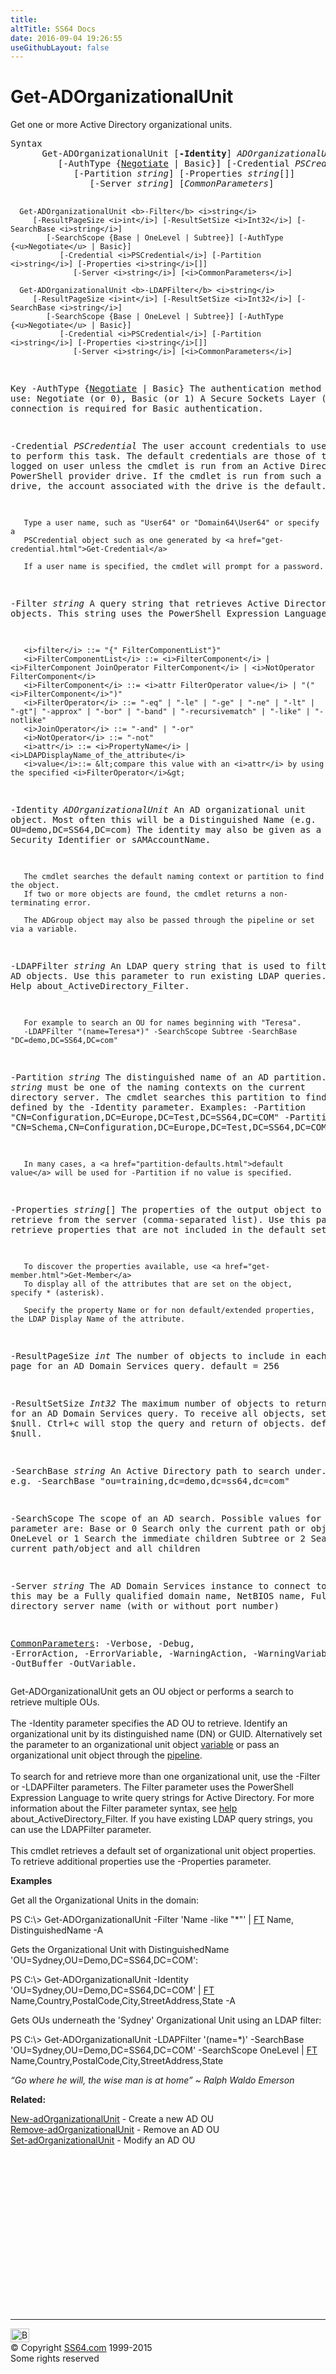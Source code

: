 ```yaml
---
title:
altTitle: SS64 Docs
date: 2016-09-04 19:26:55
useGithubLayout: false
---
```

<!-- #BeginLibraryItem "/Library/head_ps.lbi" --><!-- #EndLibraryItem --><h1>Get-ADOrganizationalUnit</h1> 
<p>Get one or more Active Directory organizational units.</p>
<pre>Syntax
      Get-ADOrganizationalUnit [<b>-Identity</b>] <i>ADOrganizationalUnit</i>
         [-AuthType {<u>Negotiate</u> | Basic}] [-Credential <i>PSCredential</i>]
            [-Partition <i>string</i>] [-Properties <i>string</i>[]]
               [-Server <i>string</i>] [<i>CommonParameters</i>]

      Get-ADOrganizationalUnit <b>-Filter</b> <i>string</i>
         [-ResultPageSize <i>int</i>] [-ResultSetSize <i>Int32</i>] [-SearchBase <i>string</i>]
            [-SearchScope {Base | OneLevel | Subtree}] [-AuthType {<u>Negotiate</u> | Basic}]
               [-Credential <i>PSCredential</i>] [-Partition <i>string</i>] [-Properties <i>string</i>[]]
                  [-Server <i>string</i>] [<i>CommonParameters</i>]

      Get-ADOrganizationalUnit <b>-LDAPFilter</b> <i>string</i>
         [-ResultPageSize <i>int</i>] [-ResultSetSize <i>Int32</i>] [-SearchBase <i>string</i>]
            [-SearchScope {Base | OneLevel | Subtree}] [-AuthType {<u>Negotiate</u> | Basic}]
               [-Credential <i>PSCredential</i>] [-Partition <i>string</i>] [-Properties <i>string</i>[]]
                  [-Server <i>string</i>] [<i>CommonParameters</i>]

Key
   -AuthType {<u>Negotiate</u> | Basic}
       The authentication method to use: Negotiate (or 0), Basic (or 1)
       A Secure Sockets Layer (SSL) connection is required for Basic authentication.

   -Credential <i>PSCredential</i>
       The user account credentials to use to perform this task.
       The default credentials are those of the currently logged on user unless the
       cmdlet is run from an Active Directory PowerShell provider drive.
       If the cmdlet is run from such a provider drive, the account associated with the drive is the default.

       Type a user name, such as "User64" or "Domain64\User64" or specify a
       PSCredential object such as one generated by <a href="get-credential.html">Get-Credential</a> 

       If a user name is specified, the cmdlet will prompt for a password.

   -Filter <i>string</i>
       A query string that retrieves Active Directory objects.
       This string uses the PowerShell Expression Language syntax:

       <i>filter</i> ::= "{" FilterComponentList"}"
       <i>FilterComponentList</i> ::= <i>FilterComponent</i> | <i>FilterComponent JoinOperator FilterComponent</i> | <i>NotOperator FilterComponent</i>
       <i>FilterComponent</i> ::= <i>attr FilterOperator value</i> | "(" <i>FilterComponent</i>")"
       <i>FilterOperator</i> ::= "-eq" | "-le" | "-ge" | "-ne" | "-lt" | "-gt"| "-approx" | "-bor" | "-band" | "-recursivematch" | "-like" | "-notlike"
       <i>JoinOperator</i> ::= "-and" | "-or"
       <i>NotOperator</i> ::= "-not"
       <i>attr</i> ::= <i>PropertyName</i> | <i>LDAPDisplayName_of_the_attribute</i>
       <i>value</i>::= &lt;compare this value with an <i>attr</i> by using the specified <i>FilterOperator</i>&gt;

   -Identity <i>ADOrganizationalUnit</i>
       An AD organizational unit object. Most often this will be a Distinguished Name (e.g. OU=demo,DC=SS64,DC=com)
       The identity may also be given as a GUID, Security Identifier or sAMAccountName.

       The cmdlet searches the default naming context or partition to find the object.
       If two or more objects are found, the cmdlet returns a non-terminating error.

       The ADGroup object may also be passed through the pipeline or set via a variable.

   -LDAPFilter <i>string</i>
       An LDAP query string that is used to filter AD objects.
       Use this parameter to run existing LDAP queries. 
       See also Help about_ActiveDirectory_Filter.

       For example to search an OU for names beginning with "Teresa".
       -LDAPFilter "(name=Teresa*)" -SearchScope Subtree -SearchBase "DC=demo,DC=SS64,DC=com"

   -Partition <i>string</i>
       The distinguished name of an AD partition.
       <i>string</i> must be one of the naming contexts on the current directory server.
       The cmdlet searches this partition to find the object defined by the -Identity parameter.
       Examples:
         -Partition "CN=Configuration,DC=Europe,DC=Test,DC=SS64,DC=COM"
         -Partition "CN=Schema,CN=Configuration,DC=Europe,DC=Test,DC=SS64,DC=COM"

       In many cases, a <a href="partition-defaults.html">default value</a> will be used for -Partition if no value is specified.

   -Properties <i>string</i>[]
       The properties of the output object to retrieve from the server (comma-separated list).
       Use this parameter to retrieve properties that are not included in the default set.

       To discover the properties available, use <a href="get-member.html">Get-Member</a>
       To display all of the attributes that are set on the object, specify * (asterisk).

       Specify the property Name or for non default/extended properties, the LDAP Display Name of the attribute.

   -ResultPageSize <i>int</i>
       The number of objects to include in each page for an AD Domain Services query.
       default = 256

   -ResultSetSize <i>Int32</i>
       The maximum number of objects to return for an AD Domain Services query.
       To receive all objects, set this to $null. Ctrl+c will stop the query and return of objects.
       default = $null.

   -SearchBase <i>string</i>
       An Active Directory path to search under.
       e.g.
       -SearchBase "ou=training,dc=demo,dc=ss64,dc=com"

   -SearchScope
       The scope of an AD search.
       Possible values for this parameter are:
       Base or 0        Search only the current path or object.
       OneLevel or 1    Search the immediate children
       Subtree or 2     Search the current path/object and all children

   -Server <i>string</i>
       The AD Domain Services instance to connect to, this may be a Fully qualified domain name,
       NetBIOS name, Fully qualified directory server name (with or without port number)

   <a href="common.html">CommonParameters</a>:
       -Verbose, -Debug, -ErrorAction, -ErrorVariable, -WarningAction, -WarningVariable,
       -OutBuffer -OutVariable.</pre>
<p>Get-ADOrganizationalUnit  gets an OU object or performs a search to retrieve multiple OUs.<br>
<br>The <span class="code">-Identity</span> parameter specifies the AD OU to retrieve. Identify an organizational unit by its distinguished name (DN) or GUID. Alternatively set the parameter to an organizational unit object
<a href="syntax-variables.html">variable</a> or pass an organizational unit object through the <a href="syntax-pipeline.html">pipeline</a>.<br>
<br>To search for and retrieve more than one organizational unit, use the <span class="code">-Filter</span> or <span class="code">-LDAPFilter</span> parameters. The Filter parameter uses the PowerShell Expression Language to write query strings for Active Directory. For more information about the Filter parameter syntax, see <a href="get-help.html">help</a> about_ActiveDirectory_Filter. If you have existing LDAP query strings, you can use the LDAPFilter parameter.<br>
<br>This cmdlet retrieves a default set of organizational unit object properties. To retrieve additional properties use the <span class="code">-Properties</span> parameter. </p>
<p><b>Examples</b></p>
<p>Get all the Organizational Units in the domain:</p>
<p><span class="code">PS C:\&gt; Get-ADOrganizationalUnit -Filter 'Name -like "*"' | <a href="format-table.html">FT</a> Name, DistinguishedName -A</span></p>
<p>Gets the Organizational Unit with DistinguishedName 'OU=Sydney,OU=Demo,DC=SS64,DC=COM':</p>
<p><span class="code">PS C:\&gt; Get-ADOrganizationalUnit -Identity 'OU=Sydney,OU=Demo,DC=SS64,DC=COM' | <a href="format-table.html">FT </a>Name,Country,PostalCode,City,StreetAddress,State -A</span></p>
<p>Gets OUs underneath the 'Sydney' Organizational Unit using an LDAP filter:</p>
<p class="code">PS C:\&gt; Get-ADOrganizationalUnit -LDAPFilter '(name=*)' -SearchBase 'OU=Sydney,OU=Demo,DC=SS64,DC=COM' -SearchScope OneLevel | <a href="format-table.html">FT</a> Name,Country,PostalCode,City,StreetAddress,State</p>
<p class="quote"><i>“Go where he will, the wise man is at home” ~ Ralph Waldo Emerson</i></p>
<p><b>Related:</b></p>
<p><a href="new-adorganizationalunit.html">New-adOrganizationalUnit</a> - Create a new AD OU<br>
<a href="remove-adorganizationalunit.html">Remove-adOrganizationalUnit</a> - Remove an AD OU<br>
<a href="set-adorganizationalunit.html">Set-adOrganizationalUnit</a> - Modify an AD OU</p><!-- #BeginLibraryItem "/Library/foot_ps.lbi" --><p>
<!-- PowerShell300 -->
<ins class="adsbygoogle" style="display:inline-block;width:300px;height:250px" data-ad-client="ca-pub-6140977852749469" data-ad-slot="6253539900"></ins>
<script>
(adsbygoogle = window.adsbygoogle || []).push({});
</script></p>
<hr>
<div id="bl" class="footer"><a href="get-adorganizationalunit.html#"><img src="../images/top.png" width="30" height="22" alt="Back to the Top"></a></div>
<div id="br" class="footer, tagline">© Copyright <a href="http://ss64.com/">SS64.com</a> 1999-2015<br>
Some rights reserved</div><!-- #EndLibraryItem -->

